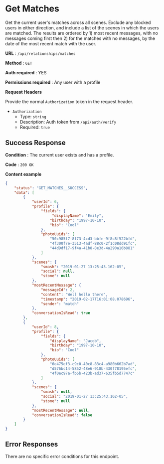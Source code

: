 # Get Matches

Get the current user's matches across all scenes. Exclude any blocked users
in either direction, and include a list of the scenes in which the users are matched.
The results are ordered by 1) most recent messages, with no messages coming first then 2) for the matches with no messages, by the date of the most recent match with the user.

**URL** : `/api/relationships/matches`

**Method** : `GET`

**Auth required** : YES

**Permissions required** : Any user with a profile

**Request Headers**

Provide the normal `Authorization` token in the request header.

* `Authorization`
  * Type: `string`
  * Description: Auth token from `/api/auth/verify`
  * Required: `true`

## Success Response

**Condition** : The current user exists and has a profile.

**Code** : `200 OK`

**Content example**

```json
{
    "status": "GET_MATCHES__SUCCESS",
    "data": [
        {
            "userId": 6,
            "profile": {
                "fields": {
                     "displayName": "Emily",
                    "birthday": "1997-10-10",
                    "bio": "Cool"
                },
                "photoUuids": [
                    "50c985f7-8f73-4cd3-bbfe-9f8c8f522bfd",
                    "4f300f7e-3513-4adf-88c0-2f1c08dd91fc",
                    "44d9df17-9f4a-41b8-8e3d-4a290a16b881"
                ]
            },
            "scenes": {
                "smash": "2019-01-27 13:25:43.162-05",
                "social": null,
                "stone": null
            },
            "mostRecentMessage": {
                "messageId": 2,
                "content": "Well hello there",
                "timestamp": "2019-02-17T16:01:08.078696",
                "sender": "match"
            },
            "conversationIsRead": true
        },
        {
            "userId": 8,
            "profile": {
                "fields": {
                    "displayName": "Jacob",
                    "birthday": "1997-10-10",
                    "bio": "Cool"
                },
                "photoUuids": [
                    "6e475ef3-c9c0-40c8-83c4-a980b662b7ad",
                    "d576bc14-5852-48e6-918b-430f78195efc",
                    "4f0ec97a-fb6b-423b-ad37-635fb5d7747c"
                ]
            },
            "scenes": {
                "smash": null,
                "social": "2019-01-27 13:25:43.162-05",
                "stone": null
            },
            "mostRecentMessage": null,
            "conversationIsRead": false
        }
    ]
}
```

## Error Responses

There are no specific error conditions for this endpoint.
